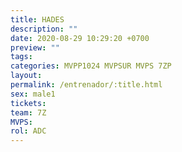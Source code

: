 ```yaml
---
title: HADES
description: ""
date: 2020-08-29 10:29:20 +0700
preview: ""
tags: 
categories: MVPP1024 MVPSUR MVPS 7ZP
layout: 
permalink: /entrenador/:title.html
sex: male1
tickets: 
team: 7Z
MVPS: 
rol: ADC
---
```

